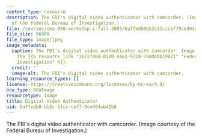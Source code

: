 ```yaml
---
content_type: resource
description: The FBI's digital video authenticator with camcorder. (Image courtesy
  of the Federal Bureau of Investigation.)
file: /courses/cms-950-workshop-i-fall-2005/6a7fedb0bb2c51cccef79ce494ab42b8_cms-950f05.jpg
file_size: 96900
file_type: image/jpeg
image_metadata:
  caption: The FBI's digital video authenticator with camcorder. Image courtesy of
    the {{% resource_link "36727460-81d0-44e3-92c0-79ad40b19021" "Federal Bureau of
    Investigation" %}}.
  credit: ''
  image-alt: The FBI's digital video authenticator with camcorder.
learning_resource_types: []
license: https://creativecommons.org/licenses/by-nc-sa/4.0/
ocw_type: OCWImage
resourcetype: Image
title: Digital Video Authenticator
uid: 6a7fedb0-bb2c-51cc-cef7-9ce494ab42b8
---
```

The FBI's digital video authenticator with camcorder. (Image courtesy of the Federal Bureau of Investigation.)
